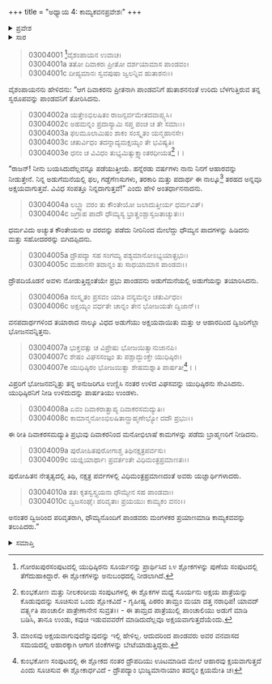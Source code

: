 +++
title = "ಅಧ್ಯಾಯ 4: ಕಾಮ್ಯಕವನಪ್ರವೇಶಃ"
+++

<details><summary>ಪ್ರವೇಶ</summary>


।।   ಓಂ ಓಂ ನಮೋ ನಾರಾಯಣಾಯ।।   ಶ್ರೀ ವೇದವ್ಯಾಸಾಯ ನಮಃ ।।

ಶ್ರೀ ಕೃಷ್ಣದ್ವೈಪಾಯನ ವೇದವ್ಯಾಸ ವಿರಚಿತ  

**ಶ್ರೀ ಮಹಾಭಾರತ**

**ಆರಣ್ಯಕ ಪರ್ವ**

**ಅರಣ್ಯಕ ಪರ್ವ**

**ಅಧ್ಯಾಯ 4**

</details>


<details><summary>ಸಾರ</summary>

ಸೂರ್ಯನು ಪ್ರತ್ಯಕ್ಷನಾಗಿ ಯುಧಿಷ್ಠಿರನಿಗೆ ಅಕ್ಷಯಪಾತ್ರೆಯನ್ನು ದಯಪಾಲಿಸಿದುದು (1-3). ಅದರಿಂದ ಯುಧಿಷ್ಠಿರನು ತನ್ನನ್ನು ಅನುಸರಿಸಿಬಂದ ಬ್ರಾಹ್ಮಣರನ್ನು ಪೋಷಿಸಿದ್ದುದು (4-8). ಪಾಂಡವರ ಕಾಮ್ಯಕವನಪ್ರವೇಶ (9-10).

</details>


>03004001 [^1]ವೈಶಂಪಾಯನ ಉವಾಚ।  
03004001a ತತೋ ದಿವಾಕರಃ ಪ್ರೀತೋ ದರ್ಶಯಾಮಾಸ ಪಾಂಡವಂ।  
03004001c ದೀಪ್ಯಮಾನಃ ಸ್ವವಪುಷಾ ಜ್ವಲನ್ನಿವ ಹುತಾಶನಃ।।

ವೈಶಂಪಾಯನನು ಹೇಳಿದನು: “ಆಗ ದಿವಾಕರನು ಪ್ರೀತನಾಗಿ ಪಾಂಡವನಿಗೆ ಹುತಾಶನನಂತೆ ಉರಿದು ಬೆಳಗುತ್ತಿರುವ ತನ್ನ ಸ್ವರೂಪವನ್ನು ಪಾಂಡವನಿಗೆ ತೋರಿಸಿದನು.

> 03004002a ಯತ್ತೇಽಭಿಲಷಿತಂ ರಾಜನ್ಸರ್ವಮೇತದವಾಪ್ಸ್ಯಸಿ।  
03004002c ಅಹಮನ್ನಂ ಪ್ರದಾಸ್ಯಾಮಿ ಸಪ್ತ ಪಂಚ ಚ ತೇ ಸಮಾಃ।।  
03004003a ಫಲಮೂಲಾಮಿಷಂ ಶಾಕಂ ಸಂಸ್ಕೃತಂ ಯನ್ಮಹಾನಸೇ।  
03004003c ಚತುರ್ವಿಧಂ ತದನ್ನಾದ್ಯಮಕ್ಷಯ್ಯಂ ತೇ ಭವಿಷ್ಯತಿ।  
03004003e ಧನಂ ಚ ವಿವಿಧಂ ತುಭ್ಯಮಿತ್ಯುಕ್ತ್ವಾಂತರಧೀಯತ[^2]।।

“ರಾಜನ್! ನೀನು ಬಯಸಿದುದೆಲ್ಲವನ್ನೂ ಪಡೆಯುತ್ತೀಯೆ. ಹನ್ನೆರಡು ವರ್ಷಗಳು ನಾನು ನಿನಗೆ ಆಹಾರವನ್ನು ನೀಡುತ್ತೇನೆ. ನಿನ್ನ ಅಡುಗೆಮನೆಯಲ್ಲಿ ಫಲ, ಗಡ್ಡೆಗೆಣಸುಗಳು, ತರಕಾರಿ ಮತ್ತು ಪದಾರ್ಥ ಈ ನಾಲ್ಕೂ[^3] ತರಹದ ಅನ್ನವೂ ಅಕ್ಷಯವಾಗುತ್ತವೆ. ವಿವಿಧ ಸಂಪತ್ತೂ ನಿನ್ನದಾಗುತ್ತವೆ!” ಎಂದು ಹೇಳಿ ಅಂತರ್ಧಾನನಾದನು.

> 03004004a ಲಬ್ಧ್ವಾ ವರಂ ತು ಕೌಂತೇಯೋ ಜಲಾದುತ್ತೀರ್ಯ ಧರ್ಮವಿತ್।  
03004004c ಜಗ್ರಾಹ ಪಾದೌ ಧೌಮ್ಯಸ್ಯ ಭ್ರಾತೄಂಶ್ಚಾಸ್ವಜತಾಚ್ಯುತಃ।।

ಧರ್ಮವಿದು ಅಚ್ಯುತ ಕೌಂತೇಯನು ಆ ವರವನ್ನು ಪಡೆದು ನೀರಿನಿಂದ ಮೇಲೆದ್ದು ಧೌಮ್ಯನ ಪಾದಗಳನ್ನು ಹಿಡಿದನು ಮತ್ತು ಸಹೋದರರನ್ನು ಬಿಗಿದಪ್ಪಿದನು.

> 03004005a ದ್ರೌಪದ್ಯಾ ಸಹ ಸಂಗಮ್ಯ ಪಶ್ಯಮಾನೋಽಭ್ಯಯಾತ್ಪ್ರಭುಃ।  
03004005c ಮಹಾನಸೇ ತದಾನ್ನಂ ತು ಸಾಧಯಾಮಾಸ ಪಾಂಡವಃ।।

ದ್ರೌಪದಿಯೊಡನೆ ಅವಳು ನೋಡುತ್ತಿದ್ದಂತೆಯೇ ಪ್ರಭು ಪಾಂಡವನು ಅಡುಗೆಮನೆಯಲ್ಲಿ ಅಡುಗೆಯನ್ನು ತಯಾರಿಸಿದನು.

> 03004006a ಸಂಸ್ಕೃತಂ ಪ್ರಸವಂ ಯಾತಿ ವನ್ಯಮನ್ನಂ ಚತುರ್ವಿಧಂ।  
03004006c ಅಕ್ಷಯ್ಯಂ ವರ್ಧತೇ ಚಾನ್ನಂ ತೇನ ಭೋಜಯತೇ ದ್ವಿಜಾನ್।।

ವನಪದಾರ್ಥಗಳಿಂದ ತಯಾರಾದ ನಾಲ್ಕೂ ವಿಧದ ಅಡುಗೆಯು ಅಕ್ಷಯವಾಯಿತು ಮತ್ತು ಆ ಆಹಾರದಿಂದ ದ್ವಿಜರಿಗೆಲ್ಲಾ ಭೋಜನವನ್ನಿತ್ತನು.

> 03004007a ಭುಕ್ತವತ್ಸು ಚ ವಿಪ್ರೇಷು ಭೋಜಯಿತ್ವಾನುಜಾನಪಿ।  
03004007c ಶೇಷಂ ವಿಘಸಸಂಜ್ಞಂ ತು ಪಶ್ಚಾದ್ಭುಂಕ್ತೇ ಯುಧಿಷ್ಠಿರಃ।  
03004007e ಯುಧಿಷ್ಠಿರಂ ಭೋಜಯಿತ್ವಾ ಶೇಷಮಶ್ನಾತಿ ಪಾರ್ಷತೀ[^4]।।

ವಿಪ್ರರಿಗೆ ಭೋಜನವನ್ನಿತ್ತು ತನ್ನ ಅನುಜರಿಗೂ ಉಣ್ಣಿಸಿ ನಂತರ ಉಳಿದ ವಿಘಸವನ್ನು ಯುಧಿಷ್ಠಿರನು ಸೇವಿಸಿದನು. ಯುಧಿಷ್ಠಿರನಿಗೆ ನೀಡಿ ಉಳಿದುದನ್ನು ಪಾರ್ಷತಿಯು ಉಂಡಳು.

> 03004008a ಏವಂ ದಿವಾಕರಾತ್ಪ್ರಾಪ್ಯ ದಿವಾಕರಸಮದ್ಯುತಿಃ।  
03004008c ಕಾಮಾನ್ಮನೋಽಭಿಲಷಿತಾನ್ಬ್ರಾಹ್ಮಣೇಭ್ಯೋ ದದೌ ಪ್ರಭುಃ।।

ಈ ರೀತಿ ದಿವಾಕರಸಮದ್ಯುತಿ ಪ್ರಭುವು ದಿವಾಕರನಿಂದ ಮನೋಭಿಲಾಷೆ ಕಾಮಗಳನ್ನು ಪಡೆದು ಬ್ರಾಹ್ಮಣರಿಗೆ ನೀಡಿದನು.

> 03004009a ಪುರೋಹಿತಪುರೋಗಾಶ್ಚ ತಿಥಿನಕ್ಷತ್ರಪರ್ವಸು।  
03004009c ಯಜ್ಞಿಯಾರ್ಥಾಃ ಪ್ರವರ್ತಂತೇ ವಿಧಿಮಂತ್ರಪ್ರಮಾಣತಃ।।

ಪುರೋಹಿತನ ನೇತೃತ್ವದಲ್ಲಿ ತಿಥಿ, ನಕ್ಷತ್ರ ಪರ್ವಗಳಲ್ಲಿ ವಿಧಿಮಂತ್ರಪ್ರಮಾಣದಂತೆ ಅವರು ಯಜ್ಞಾರ್ಥಿಗಳಾದರು.

> 03004010a ತತಃ ಕೃತಸ್ವಸ್ತ್ಯಯನಾ ಧೌಮ್ಯೇನ ಸಹ ಪಾಂಡವಾಃ।  
03004010c ದ್ವಿಜಸಂಘೈಃ ಪರಿವೃತಾಃ ಪ್ರಯಯುಃ ಕಾಮ್ಯಕಂ ವನಂ।।

ಅನಂತರ ದ್ವಿಜರಿಂದ ಪರಿವೃತರಾಗಿ, ಧೌಮ್ಯನೊಂದಿಗೆ ಪಾಂಡವರು ಮಂಗಳಕರ ಪ್ರಯಾಣಮಾಡಿ ಕಾಮ್ಯಕವವನ್ನು ತಲುಪಿದರು.”



<details><summary>ಸಮಾಪ್ತಿ</summary>


ಇತಿ ಶ್ರೀ ಮಹಾಭಾರತೇ ಆರಣ್ಯಕಪರ್ವಣಿ ಅರಣ್ಯಕಪರ್ವಣಿ ಕಾಮ್ಯಕವನಪ್ರವೇಶೇ ಚತುರ್ಥೋಽಧ್ಯಾಯಃ।  
ಇದು ಶ್ರೀ ಮಹಾಭಾರತದಲ್ಲಿ ಆರಣ್ಯಕಪರ್ವದಲ್ಲಿ ಅರಣ್ಯಕಪರ್ವದಲ್ಲಿ ಕಾಮ್ಯಕವನಪ್ರವೇಶ ಎನ್ನುವ ನಾಲ್ಕನೆಯ ಅಧ್ಯಾಯವು.



</details>

[^1]: ಗೋರಖಪುರಸಂಪುಟದಲ್ಲಿ ಯುಧಿಷ್ಠಿರನು ಸೂರ್ಯನನ್ನು ಪ್ರಾರ್ಥಿಸಿದ ೩೪ ಶ್ಲೋಕಗಳನ್ನು ಪುಣೆಯ ಸಂಪುಟದಲ್ಲಿ ತೆಗೆದುಹಾಕಿದ್ದಾರೆ. ಈ ಶ್ಲೋಕಗಳನ್ನು ಅನುಬಂಧದಲ್ಲಿ ನೀಡಲಾಗಿದೆ.

[^2]: ಕುಂಭಕೋಣ ಮತ್ತು ನೀಲಕಂಠೀಯ ಸಂಪುಟಗಳಲ್ಲಿ ಈ ಶ್ಲೊಕಗಳ ಮಧ್ಯೆ ಸೂರ್ಯನು ಅಕ್ಷಯ ಪಾತ್ರೆಯನ್ನು ಕೊಡುವುದನ್ನು ಸೂಚಿಸುವ ಒಂದು ಶ್ಲೋಕವಿದೆ - ಗೃಹೀಷ್ವ ಪಿಠರಂ ತಾಮ್ರಂ ಮಯಾ ದತ್ತ ನರಾಧಿಪ! ಯಾವದ್ ವರ್ತ್ಸ್ಯತಿ ಪಾಂಚಾಲೀ ಪಾತ್ರೇಣಾನೇನ ಸುವ್ರತ।।   - ಈ ತಾಮ್ರದ ಪಾತ್ರೆಯುಲ್ಲಿ ಪಾಂಚಾಲಿಯು ಅಡುಗೆ ಮಾಡಿ ಬಡಿಸಿ, ತಾನೂ ಉಂಡು, ಕವುಚಿ ಇಡುವವವರೆಗೆ ಮಾಡಿದುದೆಲ್ಲವೂ ಅಕ್ಷಯವಾಗುತ್ತದೆಯೆಂದು.

[^3]: ಮಾಂಸವು ಅಕ್ಷಯವಾಗುವುದೆನ್ನುವುದನ್ನು ಇಲ್ಲಿ ಹೇಳಿಲ್ಲ. ಆದುದರಿಂದ ಪಾಂಡವರು ಅವರ ವನವಾಸದ ಸಮಯದಲ್ಲಿ ಆಹಾರಕ್ಕಾಗಿ ಆಗಾಗ ಜಿಂಕೆಗಳನ್ನು ಬೇಟೆಯಾಡುತ್ತಿದ್ದರು.

[^4]: ಕುಂಭಕೋಣ ಸಂಪುಟದಲ್ಲಿ ಈ ಶ್ಲೋಕದ ನಂತರ ದ್ರೌಪದಿಯು ಊಟಮಾಡಿದ ಮೇಲೆ ಆಹಾರವು ಕ್ಷಯವಾಗುತ್ತದೆ ಎಂದು ಸೂಚಿಸುವ ಈ ಶ್ಲೋಕಾರ್ಧವಿದೆ - ದ್ರೌಪದ್ಯಾಂ ಭುಜ್ಯಮಾನಾಯಾಂ ತದನ್ನಂ ಕ್ಷಯಮೇತಿ ಚ।  


